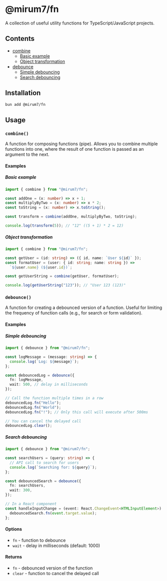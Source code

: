 # @mirum7/fn

A collection of useful utility functions for TypeScript/JavaScript projects.

## Contents

- [combine](#combine)
  - [Basic example](#basic-example)
  - [Object transformation](#object-transformation)
- [debounce](#debounce)
  - [Simple debouncing](#simple-debouncing)
  - [Search debouncing](#search-debouncing)

## Installation

```bash
bun add @mirum7/fn
```

## Usage

### `combine()`

A function for composing functions (pipe). Allows you to combine multiple functions into one, where the result of one function is passed as an argument to the next.

#### Examples

##### Basic example

```typescript
import { combine } from "@mirum7/fn";

const addOne = (x: number) => x + 1;
const multiplyByTwo = (x: number) => x * 2;
const toString = (x: number) => x.toString();

const transform = combine(addOne, multiplyByTwo, toString);

console.log(transform(5)); // "12" ((5 + 1) * 2 = 12)
```

##### Object transformation

```typescript
import { combine } from "@mirum7/fn";

const getUser = (id: string) => ({ id, name: `User ${id}` });
const formatUser = (user: { id: string; name: string }) =>
  `${user.name} (${user.id})`;

const getUserString = combine(getUser, formatUser);

console.log(getUserString("123")); // "User 123 (123)"
```

### `debounce()`

A function for creating a debounced version of a function. Useful for limiting the frequency of function calls (e.g., for search or form validation).

#### Examples

##### Simple debouncing

```typescript
import { debounce } from "@mirum7/fn";

const logMessage = (message: string) => {
  console.log(`Log: ${message}`);
};

const debouncedLog = debounce({
  fn: logMessage,
  wait: 500, // delay in milliseconds
});

// Call the function multiple times in a row
debouncedLog.fn("Hello");
debouncedLog.fn("World");
debouncedLog.fn("!"); // Only this call will execute after 500ms

// You can cancel the delayed call
debouncedLog.clear();
```

##### Search debouncing

```typescript
import { debounce } from "@mirum7/fn";

const searchUsers = (query: string) => {
  // API call to search for users
  console.log(`Searching for: ${query}`);
};

const debouncedSearch = debounce({
  fn: searchUsers,
  wait: 300,
});

// In a React component
const handleInputChange = (event: React.ChangeEvent<HTMLInputElement>) => {
  debouncedSearch.fn(event.target.value);
};
```

#### Options

- `fn` - function to debounce
- `wait` - delay in milliseconds (default: 1000)

#### Returns

- `fn` - debounced version of the function
- `clear` - function to cancel the delayed call
